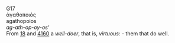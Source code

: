 <body>
  <p>G17<br>  ἀγαθοποιός  <br> agathopoios  <br><i>ag-ath-op-oy-os‘ </i><br>From <a href="g0018.htm">18</a> and <a href="g4160.htm">4160</a>  a <i>well-doer</i>, that is, <i>virtuous:</i> - them that do well.<br></p>
 </body>